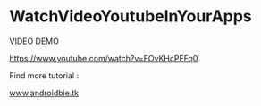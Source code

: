 # WatchVideoYoutubeInYourApps

VIDEO DEMO 

https://www.youtube.com/watch?v=FOvKHcPEFq0


Find more tutorial :

www.androidbie.tk
